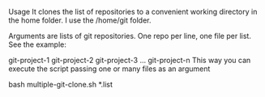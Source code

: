 Usage
It clones the list of repositories to a convenient working directory in the home folder. I use the /home/git folder.

Arguments are lists of git repositories. One repo per line, one file per list. See the example:

git-project-1
git-project-2
git-project-3
...
git-project-n
This way you can execute the script passing one or many files as an argument

bash multiple-git-clone.sh *.list
